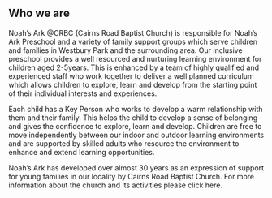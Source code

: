 ## Who we are

Noah’s Ark @CRBC (Cairns Road Baptist Church) is responsible for Noah’s Ark Preschool and a variety of family support groups which serve children and families in Westbury Park and the surrounding area.   Our inclusive preschool provides a well resourced and nurturing learning environment for children aged 2-5years. This is enhanced by a team of highly qualified and experienced staff who work together to deliver a well planned curriculum which allows children to explore, learn and develop from the starting point of their individual interests and experiences.

Each child has a Key Person who works to develop a warm relationship with them and their family. This helps the child to develop a sense of belonging and gives the confidence to explore, learn and develop.  Children are free to move independently between our indoor and outdoor learning environments and are supported by skilled adults who resource the environment to enhance and extend learning opportunities.

Noah’s Ark has developed over almost 30 years as an expression of support for young families in our locality by Cairns Road Baptist Church. For more information about the church and its activities please click here.
